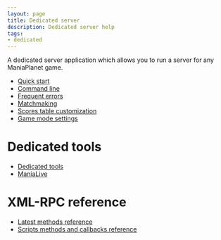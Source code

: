 ```yaml
---
layout: page
title: Dedicated server
description: Dedicated server help
tags: 
- dedicated
---
```


A dedicated server application which allows you to run a server for any ManiaPlanet game.

* [Quick start](basic.html)
* [Command line](command-line.html)
* [Frequent errors](frequent-errors.html)
* [Matchmaking](matchmaking.html)
* [Scores table customization](customize-scores-table.html)
* [Game mode settings](settings-list.html)

# Dedicated tools

* [Dedicated tools](tools/index.html)
* [ManiaLive](tools/manialive.html)

<!--# ManiaLive

* [Start a lobby (deprecated)](start-a-combo-lobby)-->

# XML-RPC reference

* [Latest methods reference](xmlrpc/methods/latest.html)
* [Scripts methods and callbacks reference](xmlrpc/xml-rpc-scripts.html)
